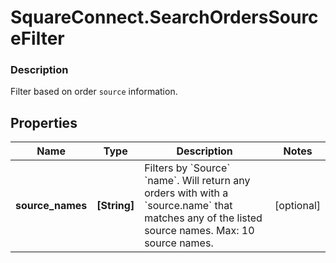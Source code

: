 # SquareConnect.SearchOrdersSourceFilter

### Description

Filter based on order `source` information.

## Properties
Name | Type | Description | Notes
------------ | ------------- | ------------- | -------------
**source_names** | **[String]** | Filters by &#x60;Source&#x60; &#x60;name&#x60;. Will return any orders with with a &#x60;source.name&#x60; that matches any of the listed source names.  Max: 10 source names. | [optional] 


